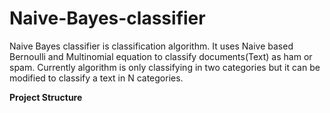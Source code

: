 # Naive-Bayes-classifier
Naive Bayes classifier is classification algorithm. It uses Naive based Bernoulli and Multinomial equation to classify documents(Text) as ham or spam.  Currently algorithm is only classifying in two categories but it can be modified to  classify a text in N categories.

<b>Project Structure</b>
